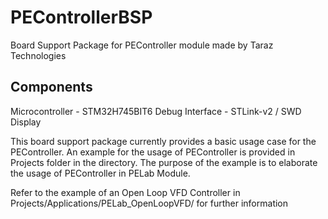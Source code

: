# PEControllerBSP
Board Support Package for PEController module made by Taraz Technologies

## Components
Microcontroller - STM32H745BIT6
Debug Interface - STLink-v2 / SWD
Display

This board support package currently provides a basic usage case for the PEController. An example for the usage of PEController is provided in Projects folder in the directory. The purpose of the example is to elaborate the usage of PEController in PELab Module.

Refer to the example of an Open Loop VFD Controller in Projects/Applications/PELab_OpenLoopVFD/ for further information
